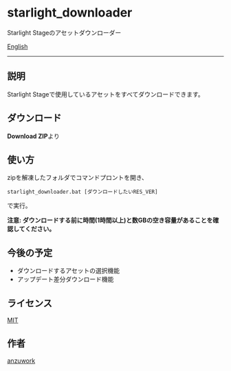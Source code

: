 # starlight_downloader

Starlight Stageのアセットダウンローダー

[English](README_EN.md)

---

## 説明

Starlight Stageで使用しているアセットをすべてダウンロードできます。

## ダウンロード

**Download ZIP**より

## 使い方

zipを解凍したフォルダでコマンドプロントを開き、

`starlight_downloader.bat [ダウンロードしたいRES_VER]`

で実行。

**注意: ダウンロードする前に時間(1時間以上)と数GBの空き容量があることを確認してください。**

## 今後の予定

- ダウンロードするアセットの選択機能
- アップデート差分ダウンロード機能

## ライセンス

[MIT](https://github.com/anzuwork/starlight_downloader/blob/master/LICENSE)

## 作者

[anzuwork](https://github.com/anzuwork)
